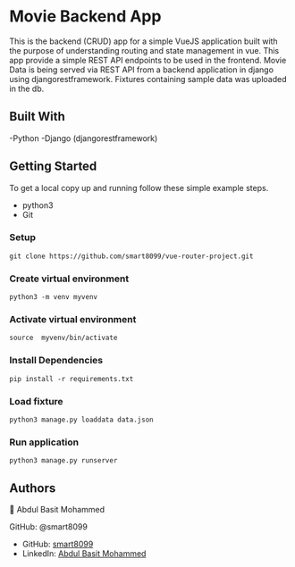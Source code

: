 # Movie Backend App
This is the backend (CRUD) app for a simple VueJS application built with the purpose of understanding routing and state management in vue. This app provide a simple REST API endpoints to be used in the frontend. Movie Data is being served via REST API from a backend application in django using djangorestframework. Fixtures containing sample data was uploaded in the db.

## Built With

-Python
-Django (djangorestframework)


## Getting Started

To get a local copy up and running follow these simple example steps.

- python3
- Git

### Setup

    git clone https://github.com/smart8099/vue-router-project.git

### Create virtual environment
    python3 -m venv myvenv

### Activate virtual environment
    source  myvenv/bin/activate    

### Install Dependencies

    pip install -r requirements.txt

### Load fixture

    python3 manage.py loaddata data.json
 

### Run application
    python3 manage.py runserver


## Authors

👤 Abdul Basit Mohammed

GitHub: @smart8099

- GitHub: [smart8099](https://github.com/smart8099/)
- LinkedIn: [Abdul Basit Mohammed](https://www.linkedin.com/in/abdul-basit-mohammed-40b973185/)

